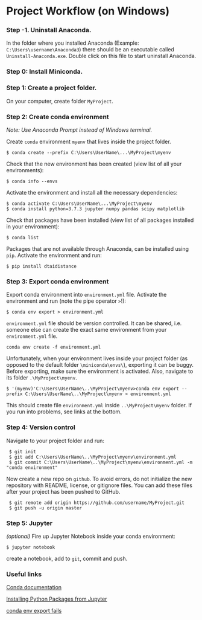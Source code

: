 # Project Workflow (on Windows)

### Step -1. Uninstall Anaconda. 

In the folder where you installed Anaconda (Example: `C:\Users\username\Anaconda3`) there should be an executable called `Uninstall-Anaconda.exe`. Double click on this file to start uninstall Anaconda.

### Step 0: Install Miniconda. 

### Step 1: Create a project folder.

On your computer, create folder `MyProject`.

### Step 2: Create conda environment
*Note: Use Anaconda Prompt instead of Windows terminal.*

Create `conda` environment `myenv` that lives inside the project folder.
    
    $ conda create --prefix C:\Users\UserName\...\MyProject\myenv
    
Check that the new environment has been created (view list of all your environments):

    $ conda info --envs

Activate the environment and install all the necessary dependencies:

    $ conda activate C:\Users\UserName\...\MyProject\myenv 
    $ conda install python=3.7.3 jupyter numpy pandas scipy matplotlib
    
Check that packages have been installed (view list of all packages installed in your environment):

    $ conda list
    
Packages that are not available through Anaconda, can be installed using `pip`. Activate the environment and run:

    $ pip install dtaidistance 

### Step 3: Export conda environment

Export conda environment into `environment.yml` file. Activate the environment and run (note the pipe operator `>`!):

    $ conda env export > environment.yml
    
`environment.yml` file should be version controlled. It can be shared, i.e. someone else can create the exact same environment from your `environment.yml` file.
    
    conda env create -f environment.yml
    
Unfortunately, when your environment lives inside your project folder (as opposed to the default folder `\miniconda\envs\`), exporting it can be buggy.  Before exporting, make sure the environment is activated. Also, navigate to its folder `.\MyProject\myenv`. 
    
    $ '(myenv)'C:\Users\UserName\..\MyProject\myenv>conda env export --prefix C:\Users\UserName\..\MyProject\myenv > environment.yml
    
This should create file `environment.yml` inside `..\MyProject\myenv` folder. If you run into problems, see links at the bottom.

### Step 4: Version control

Navigate to your project folder and run:

     $ git init
     $ git add C:\Users\UserName\..\MyProject\myenv\environment.yml
     $ git commit C:\Users\UserName\..\MyProject\myenv\environment.yml -m "conda environment"
    
Now create a new repo on `github`. To avoid errors, do not initialize the new repository with README, license, or gitignore files. You can add these files after your project has been pushed to GitHub.

     $ git remote add origin https://github.com/username/MyProject.git
     $ git push -u origin master
     
### Step 5: Jupyter 
*(optional)*
Fire up Jupyter Notebook inside your conda environment:
    
    $ jupyter notebook
    
 create a notebook, add to `git`, commit and push. 

    
### Useful links

[Conda documentation](https://docs.conda.io/projects/conda/en/latest/user-guide/tasks/index.html) 

[Installing Python Packages from Jupyter](https://jakevdp.github.io/blog/2017/12/05/installing-python-packages-from-jupyter/)

[conda env export fails](https://github.com/conda/conda/issues/1935)
